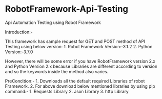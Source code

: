 # RobotFramework-Api-Testing
Api Automation Testing using Robot Framework

Introduction:-

  This framework has sample request for GET and POST method of API Testing using below version:
    1.  Robot Framework Version:-3.1.2
    2.  Python Version:-3.7.0
  
  However, there will be some error if you have RobotFramework version 2.x and Python Version 2.x because Libraries are different           according to version and so the keywords inside the method also varies.
  
  PreCondition:-
     1. Downloads all the default required Libraries of robot Framework.
     2. For above download below mentioned libraries by using pip command:-
          1. Requests Library
          2. Json Library
          3. http Library
 
